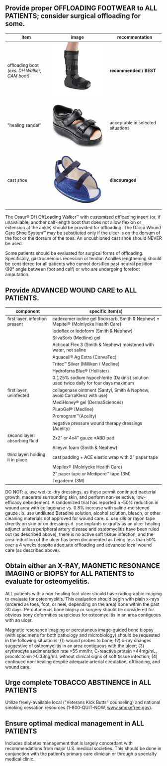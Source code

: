 ## Provide proper OFFLOADING FOOTWEAR to ALL PATIENTS; consider surgical offloading for some.

| item  | image  | recommentation  |
|---|---|---|
| offloading boot<br><i>(exs. DH Walker, CAM boot)</i>  |  ![OffloadingBoot](/assets/OffloadingBoot.jpg) | <b>recommended / BEST</b> | 
| "healing sandal"  |  ![HealingSandal](/assets/HealingSandal.jpg) | acceptable in selected situations |
| cast shoe  | ![cast shoe](/assets/CastShoe.jpg) | <b>discouraged</b> |

The Ossur® DH OffLoading Walker™ with customized offloading insert (or, if unavailable, another calf-length boot that does not allow flexion or extension at the ankle) should be provided for offloading. The Darco Wound Care Shoe System™ may be substituted only if the ulcer is on the dorsum of the foot or the dorsum of the toes. An uncushioned cast shoe should NEVER be used.

Some patients should be evaluated for surgical forms of offloading. Specifically, gastrocnemius recession or tendon Achilles lengthening should be considered for all patients who cannot dorsiflex past neutral position (90° angle between foot and calf) or who are undergoing forefoot amputation. 

## Provide ADVANCED WOUND CARE to ALL PATIENTS.

| component  | specific item(s)  |
|---|---|
| first layer, infection present  | cadexomer iodine gel (Iodosorb, Smith & Nephew) ± Mepitel® (Molnlycke Health Care) |
|  |  Iodoflex or Iodoform (Smith & Nephew) |
|  |  SilvaSorb (Medline) gel  |
|  |  Acticoat Flex 3 (Smith & Nephew) moistened with water, not saline  |
|  |  Aquacell® Ag Extra (ConvaTec)  |
|  |  Tritec™ Silver (Milliken  / Medline)  |
|  |  Hydroferra Blue® (Hollister)  |
|  |  0.125% sodium hypochlorite (Dakin’s) solution used twice daily for four days maximum  |
|  first layer, uninfected  |  collagenase ointment (Santyl, Smith & Nephew; avoid CarraKlenz with use)  |
|  |  MediHoney® gel (DermaSciences)  |
|  |  PluroGel® (Medline)  |
|  | Promogram™(Acelity)  |
|  |  negative pressure wound therapy dressings (Acelity)  |
| second layer: absorbing fluid |  2x2” or 4x4” gauze ±ABD pad  |
|  |  	Alleyvn foam (Smith & Nephew)  |
| third layer: holding it in place  | cast padding + ACE elastic wrap with 2” paper tape  |
|   | Mepilex® (Molnlycke Health Care)  |
|   | 2” paper tape or Medipore™ tape (3M)  |
|   | Tegaderm (3M)  |

DO NOT: 
a.	use wet-to-dry dressings, as these permit continued bacterial growth, macerate surrounding skin, and perform non-selective, low-efficacy debridement. A randomized trial has reported a -50% reduction in wound area with collagenase vs. 0.8% increase with saline-moistened gauze . 
b.	use undiluted Betadine solution, alcohol solution, bleach, or other cleaning materials not approved for wound care. 
c.	use silk or rayon tape directly on skin or on dressings 
d.	use implants or grafts as an ulcer healing adjunct unless peripheral artery disease and osteomyelitis have been ruled out (as described above), there is no active soft tissue infection, and the area reduction of the ulcer has been documented as being less than 50% over a 4 weeks despite adequate offloading and advanced local wound care (as described above). 

## Obtain either an X-RAY, MAGNETIC RESONANCE IMAGING or BIOPSY for ALL PATIENTS to evaluate for osteomyelitis.

ALL patients with a non-healing foot ulcer should have radiographic imaging to evaluate for osteomyelitis. This evaluation should begin with plain x-rays (ordered as toes, foot, or heel, depending on the area) done within the past 30 days. Percutaneous bone biopsy or surgery should be considered for obvious bony deformities suspicious for osteomyelitis in an area contiguous with an ulcer.

Magnetic resonance imaging or percutaneus image-guided bone biopsy (with specimens for both pathology and microbiology) should be requested in the following situations: (1) wound probes to bone; (2) x-ray changes suggestive of osteomyelitis in an area contiguous with the ulcer; (3) erythrocyte sedimentation rate >55 mm/hr, C-reactive protein >44mg/mL, procalcitonin >0.33ng/mL  without clinical signs of soft tissue infection; (4) continued non-healing despite adequate arterial circulation, offloading, and wound care.


## Urge complete TOBACCO ABSTINENCE in ALL PATIENTS

Utilize freely-available local ("Veterans Kick Butts" counseling) and national smoking cessation resources (1-800-QUIT-NOW, www.smokefree.gov).

## Ensure optimal medical management in ALL PATIENTS

Includes diabetes management that is largely concordant with recommendations from major U.S. medical societies. This should be done in conjunction with the patient’s primary care clinician or through a specialty medical clinic.
